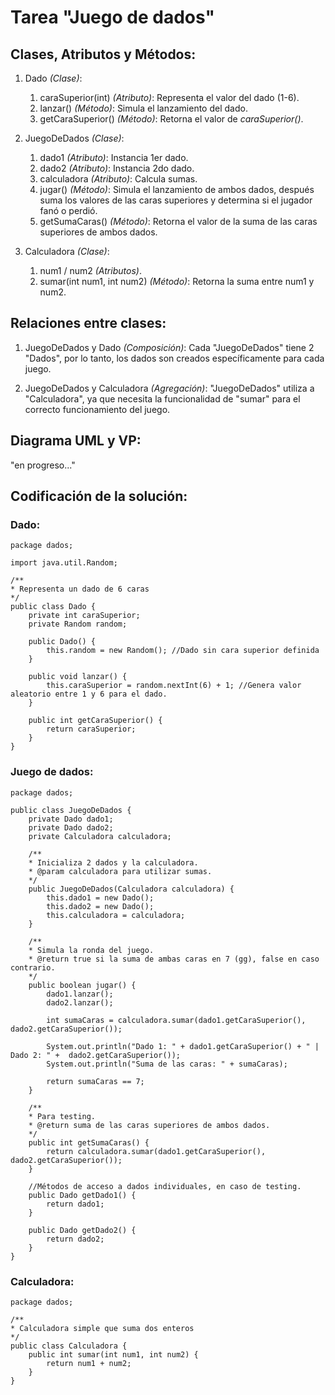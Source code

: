 # Tarea "Juego de dados"

## Clases, Atributos y Métodos:
1. Dado *(Clase)*:
   1. caraSuperior(int) *(Atributo)*: Representa el valor del dado (1-6).
   2. lanzar() *(Método)*: Simula el lanzamiento del dado.
   3. getCaraSuperior() *(Método)*: Retorna el valor de *caraSuperior()*.

2. JuegoDeDados *(Clase)*:
   1. dado1 *(Atributo)*: Instancia 1er dado.
   2. dado2 *(Atributo)*: Instancia 2do dado.
   3. calculadora *(Atributo)*: Calcula sumas.
   4. jugar() *(Método)*: Simula el lanzamiento de ambos dados, después suma los valores de las caras superiores y determina si el jugador fanó o perdió.
   5. getSumaCaras() *(Método)*: Retorna el valor de la suma de las caras superiores de ambos dados.
   
3. Calculadora *(Clase)*:
   1. num1 / num2 *(Atributos)*.
   2. sumar(int num1, int num2) *(Método)*: Retorna la suma entre num1 y num2.

## Relaciones entre clases:
1. JuegoDeDados y Dado *(Composición)*: Cada "JuegoDeDados" tiene 2 "Dados", por lo tanto, los dados son creados específicamente para cada juego.

2. JuegoDeDados y Calculadora *(Agregación)*: "JuegoDeDados" utiliza a "Calculadora", ya que necesita la funcionalidad de "sumar" para el correcto funcionamiento del juego.

## Diagrama UML y VP:
"en progreso..."

## Codificación de la solución:
### Dado:
    package dados;

    import java.util.Random;

    /**
    * Representa un dado de 6 caras
    */
    public class Dado {
        private int caraSuperior;
        private Random random;

        public Dado() {
            this.random = new Random(); //Dado sin cara superior definida
        }

        public void lanzar() {
            this.caraSuperior = random.nextInt(6) + 1; //Genera valor aleatorio entre 1 y 6 para el dado.
        }

        public int getCaraSuperior() {
            return caraSuperior;
        }
    }

### Juego de dados:
    package dados;

    public class JuegoDeDados {
        private Dado dado1;
        private Dado dado2;
        private Calculadora calculadora;

        /**
        * Inicializa 2 dados y la calculadora.
        * @param calculadora para utilizar sumas.
        */
        public JuegoDeDados(Calculadora calculadora) {
            this.dado1 = new Dado();
            this.dado2 = new Dado();
            this.calculadora = calculadora;
        }

        /**
        * Simula la ronda del juego.
        * @return true si la suma de ambas caras en 7 (gg), false en caso contrario.
        */
        public boolean jugar() {
            dado1.lanzar();
            dado2.lanzar();

            int sumaCaras = calculadora.sumar(dado1.getCaraSuperior(), dado2.getCaraSuperior());

            System.out.println("Dado 1: " + dado1.getCaraSuperior() + " | Dado 2: " +  dado2.getCaraSuperior());
            System.out.println("Suma de las caras: " + sumaCaras);

            return sumaCaras == 7;
        }

        /**
        * Para testing.
        * @return suma de las caras superiores de ambos dados.
        */
        public int getSumaCaras() {
            return calculadora.sumar(dado1.getCaraSuperior(), dado2.getCaraSuperior());
        }

        //Métodos de acceso a dados individuales, en caso de testing.
        public Dado getDado1() {
            return dado1;
        }

        public Dado getDado2() {
            return dado2;
        }
    }

### Calculadora:
    package dados;

    /**
    * Calculadora simple que suma dos enteros
    */
    public class Calculadora {
        public int sumar(int num1, int num2) {
            return num1 + num2;
        }
    }


    
